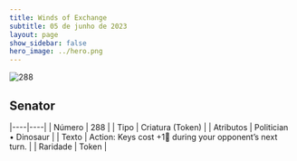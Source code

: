 ```yaml
---
title: Winds of Exchange
subtitle: 05 de junho de 2023
layout: page
show_sidebar: false
hero_image: ../hero.png
---
```


![288](https://mastervault-storage-prod.s3.amazonaws.com/media/card_front/en/600_288_2e56e873dcca_en.png)


## Senator

|----|----|
| Número | 288 |
| Tipo | Criatura (Token) |
| Atributos | Politician • Dinosaur |
| Texto | Action: Keys cost +1 during your opponent’s next turn.  |
| Raridade | Token |
